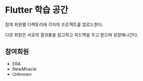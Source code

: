 # Flutter 학습 공간

참여 회원별 디렉토리에 각자의 프로젝트를 업로드한다.

다른 회원은 서로의 결과물을 참고하고 피드백을 주고 받으며 성장해나간다.

## 참여회원

* ERA
* NewMiracle
* Unknown